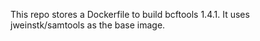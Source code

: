 This repo stores a Dockerfile to build bcftools 1.4.1. It uses jweinstk/samtools as the base image. 

